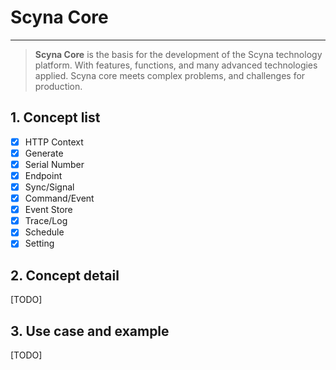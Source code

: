 # Scyna Core

---

> **Scyna Core** is the basis for the development of the Scyna technology platform. With features, functions, and many advanced technologies applied. Scyna core meets complex problems, and challenges for production.

## 1. Concept list

- [x] HTTP Context
- [x] Generate
- [x] Serial Number
- [x] Endpoint
- [x] Sync/Signal
- [x] Command/Event
- [x] Event Store
- [x] Trace/Log
- [x] Schedule
- [x] Setting

## 2. Concept detail

[TODO]

## 3. Use case and example

[TODO]